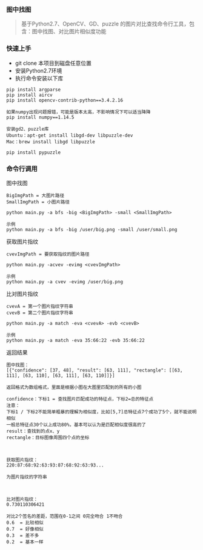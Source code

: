 ### 图中找图
> 基于Python2.7、OpenCV、GD、puzzle 的图片对比查找命令行工具，包含：图中找图、对比图片相似度功能

### 快速上手
* git clone 本项目到磁盘任意位置
* 安装Python2.7环境
* 执行命令安装以下库

```
pip install argparse
pip install aircv
pip install opencv-contrib-python==3.4.2.16

如果numpy出现问题报错，可能是版本太高，不影响情况下可以适当降降
pip install numpy==1.14.5

安装gd2、puzzle库
Ubuntu：apt-get install libgd-dev libpuzzle-dev
Mac：brew install libgd libpuzzle

pip install pypuzzle
```

### 命令行调用

图中找图
```
BigImgPath = 大图片路径
SmallImgPath = 小图片路径

python main.py -a bfs -big <BigImgPath> -small <SmallImgPath>

示例
python main.py -a bfs -big /user/big.png -small /user/small.png
```

获取图片指纹
```
cvevImgPath = 要获取指纹的图片路径

python main.py -acvev -evimg <cvevImgPath>

示例
python main.py -a cvev -evimg /user/big.png
```

比对图片指纹
```
cvevA = 第一个图片指纹字符串
cvevB = 第二个图片指纹字符串

python main.py -a match -eva <cvevA> -evb <cvevB>

示例
python main.py -a match -eva 35:66:22 -evb 35:66:22
```


返回结果
```
图中找图：
[{"confidence": [37, 48], "result": [63, 111], "rectangle": [[63, 111], [63, 110], [63, 111], [63, 110]]}]

返回格式为数组格式，里面是根据小图在大图里匹配到的所有的小图

confidence：下标1 = 查找图片匹配成功的特征点，下标2=总的特征点
注意：
下标1 / 下标2不能简单粗暴的理解为相似度，比如[5,7]总特征点7个成功了5个，就不能说明相似
一般总特征点30个以上成功80%，基本可以认为是匹配相似度很高的了
result：查找到的点x、y
rectangle：目标图像周围四个点的坐标



获取图片指纹：
220:87:68:92:63:93:87:68:92:63:93...

为图片指纹的字符串



比对图片指纹：
0.730110306421

对比2个签名的差距，范围在0-1之间 0完全吻合 1不吻合
0.6  = 比较相似
0.7  = 好像相似
0.3  = 差不多
0.2  = 基本一样

```

